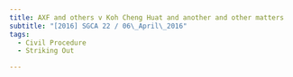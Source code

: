 ```yaml
---
title: AXF and others v Koh Cheng Huat and another and other matters 
subtitle: "[2016] SGCA 22 / 06\_April\_2016"
tags:
  - Civil Procedure
  - Striking Out

---
```


